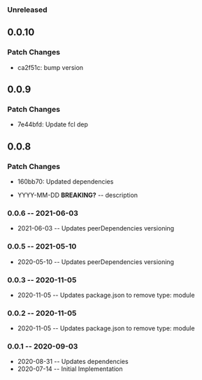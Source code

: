 ### Unreleased

## 0.0.10

### Patch Changes

- ca2f51c: bump version

## 0.0.9

### Patch Changes

- 7e44bfd: Update fcl dep

## 0.0.8

### Patch Changes

- 160bb70: Updated dependencies

- YYYY-MM-DD **BREAKING?** -- description

### 0.0.6 -- 2021-06-03

- 2021-06-03 -- Updates peerDependencies versioning

### 0.0.5 -- 2021-05-10

- 2020-05-10 -- Updates peerDependencies versioning

### 0.0.3 -- 2020-11-05

- 2020-11-05 -- Updates package.json to remove type: module

### 0.0.2 -- 2020-11-05

- 2020-11-05 -- Updates package.json to remove type: module

### 0.0.1 -- 2020-09-03

- 2020-08-31 -- Updates dependencies
- 2020-07-14 -- Initial Implementation
